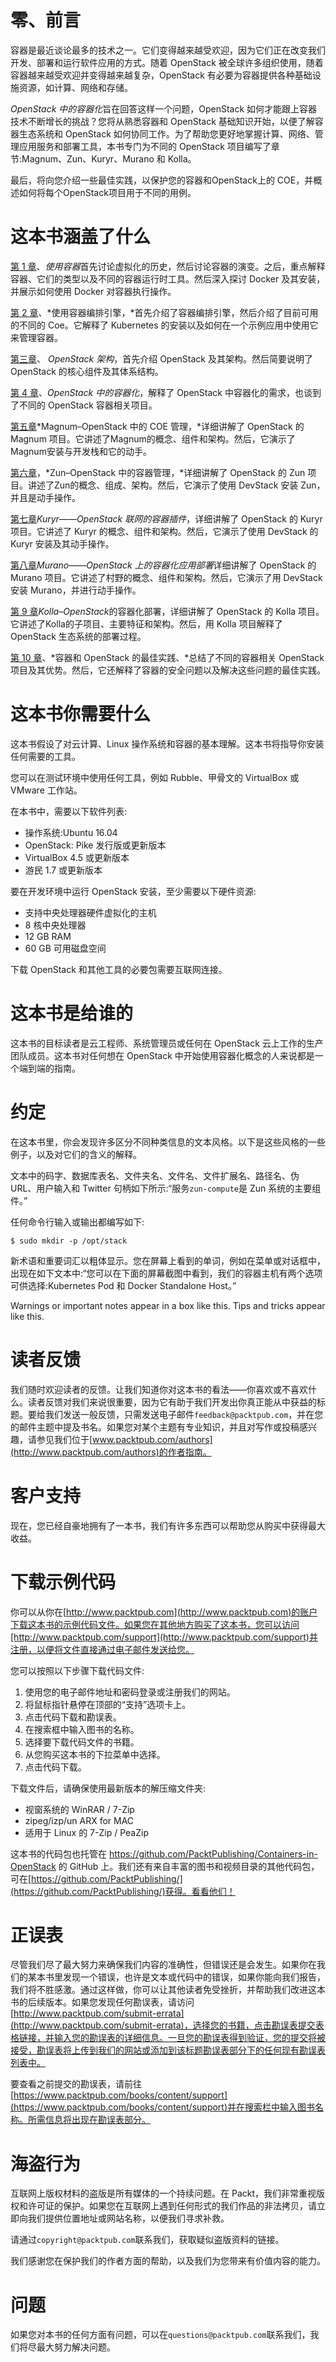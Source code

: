 # 零、前言

容器是最近谈论最多的技术之一。它们变得越来越受欢迎，因为它们正在改变我们开发、部署和运行软件应用的方式。随着 OpenStack 被全球许多组织使用，随着容器越来越受欢迎并变得越来越复杂，OpenStack 有必要为容器提供各种基础设施资源，如计算、网络和存储。

*OpenStack 中的容器化*旨在回答这样一个问题，OpenStack 如何才能跟上容器技术不断增长的挑战？您将从熟悉容器和 OpenStack 基础知识开始，以便了解容器生态系统和 OpenStack 如何协同工作。为了帮助您更好地掌握计算、网络、管理应用服务和部署工具，本书专门为不同的 OpenStack 项目编写了章节:Magnum、Zun、Kuryr、Murano 和 Kolla。

最后，将向您介绍一些最佳实践，以保护您的容器和OpenStack上的 COE，并概述如何将每个OpenStack项目用于不同的用例。

# 这本书涵盖了什么

[第 1 章](01.html#K0RQ0-08510d04d33546e798ef8c1140114deb)、*使用容器*首先讨论虚拟化的历史，然后讨论容器的演变。之后，重点解释容器、它们的类型以及不同的容器运行时工具。然后深入探讨 Docker 及其安装，并展示如何使用 Docker 对容器执行操作。

[第 2 章](02.html#1FLS40-08510d04d33546e798ef8c1140114deb)、*使用容器编排引擎，*首先介绍了容器编排引擎，然后介绍了目前可用的不同的 Coe。它解释了 Kubernetes 的安装以及如何在一个示例应用中使用它来管理容器。

[第三章](03.html#2QJ5E0-08510d04d33546e798ef8c1140114deb)、 *OpenStack 架构*，首先介绍 OpenStack 及其架构。然后简要说明了 OpenStack 的核心组件及其体系结构。

[第 4 章](04.html#39REE0-08510d04d33546e798ef8c1140114deb)、*OpenStack 中的容器化*，解释了 OpenStack 中容器化的需求，也谈到了不同的 OpenStack 容器相关项目。

[第五章](05.html#3M85O0-08510d04d33546e798ef8c1140114deb)*Magnum–OpenStack 中的 COE 管理，*详细讲解了 OpenStack 的 Magnum 项目。它讲述了Magnum的概念、组件和架构。然后，它演示了Magnum安装与开发栈和它的动手。

[第六章](06.html#4GULG0-08510d04d33546e798ef8c1140114deb)，*Zun–OpenStack 中的容器管理，*详细讲解了 OpenStack 的 Zun 项目。讲述了Zun的概念、组成、架构。然后，它演示了使用 DevStack 安装 Zun，并且是动手操作。

[第七章](07.html#59O440-08510d04d33546e798ef8c1140114deb)*Kuryr——OpenStack 联网的容器插件*，详细讲解了 OpenStack 的 Kuryr 项目。它讲述了 Kuryr 的概念、组件和架构。然后，它演示了使用 DevStack 的 Kuryr 安装及其动手操作。

[第八章](08.html#5J99O0-08510d04d33546e798ef8c1140114deb)*Murano——OpenStack 上的容器化应用部署*详细讲解了 OpenStack 的 Murano 项目。它讲述了村野的概念、组件和架构。然后，它演示了用 DevStack 安装 Murano，并进行动手操作。

[第 9 章](09.html#6DVPG0-08510d04d33546e798ef8c1140114deb)*Kolla–OpenStack*的容器化部署，详细讲解了 OpenStack 的 Kolla 项目。它讲述了Kolla的子项目、主要特征和架构。然后，用 Kolla 项目解释了 OpenStack 生态系统的部署过程。

[第 10 章](10.html#6U6J20-08510d04d33546e798ef8c1140114deb)、*容器和 OpenStack 的最佳实践、*总结了不同的容器相关 OpenStack 项目及其优势。然后，它还解释了容器的安全问题以及解决这些问题的最佳实践。

# 这本书你需要什么

这本书假设了对云计算、Linux 操作系统和容器的基本理解。这本书将指导你安装任何需要的工具。

您可以在测试环境中使用任何工具，例如 Rubble、甲骨文的 VirtualBox 或 VMware 工作站。

在本书中，需要以下软件列表:

*   操作系统:Ubuntu 16.04
*   OpenStack: Pike 发行版或更新版本
*   VirtualBox 4.5 或更新版本
*   游民 1.7 或更新版本

要在开发环境中运行 OpenStack 安装，至少需要以下硬件资源:

*   支持中央处理器硬件虚拟化的主机
*   8 核中央处理器
*   12 GB RAM
*   60 GB 可用磁盘空间

下载 OpenStack 和其他工具的必要包需要互联网连接。

# 这本书是给谁的

这本书的目标读者是云工程师、系统管理员或任何在 OpenStack 云上工作的生产团队成员。这本书对任何想在 OpenStack 中开始使用容器化概念的人来说都是一个端到端的指南。

# 约定

在这本书里，你会发现许多区分不同种类信息的文本风格。以下是这些风格的一些例子，以及对它们的含义的解释。

文本中的码字、数据库表名、文件夹名、文件名、文件扩展名、路径名、伪 URL、用户输入和 Twitter 句柄如下所示:“服务`zun-compute`是 Zun 系统的主要组件。”

任何命令行输入或输出都编写如下:

```
$ sudo mkdir -p /opt/stack
```

新术语和重要词汇以粗体显示。您在屏幕上看到的单词，例如在菜单或对话框中，出现在如下文本中:“您可以在下面的屏幕截图中看到，我们的容器主机有两个选项可供选择:Kubernetes Pod 和 Docker Standalone Host。”

Warnings or important notes appear in a box like this. Tips and tricks appear like this.

# 读者反馈

我们随时欢迎读者的反馈。让我们知道你对这本书的看法——你喜欢或不喜欢什么。读者反馈对我们来说很重要，因为它有助于我们开发出你真正能从中获益的标题。要给我们发送一般反馈，只需发送电子邮件`feedback@packtpub.com`，并在您的邮件主题中提及书名。如果您对某个主题有专业知识，并且对写作或投稿感兴趣，请参见我们位于[www.packtpub.com/authors](http://www.packtpub.com/authors)的作者指南。

# 客户支持

现在，您已经自豪地拥有了一本书，我们有许多东西可以帮助您从购买中获得最大收益。

# 下载示例代码

你可以从你在[http://www.packtpub.com](http://www.packtpub.com)的账户下载这本书的示例代码文件。如果您在其他地方购买了这本书，您可以访问[http://www.packtpub.com/support](http://www.packtpub.com/support)并注册，以便将文件直接通过电子邮件发送给您。

您可以按照以下步骤下载代码文件:

1.  使用您的电子邮件地址和密码登录或注册我们的网站。
2.  将鼠标指针悬停在顶部的“支持”选项卡上。
3.  点击代码下载和勘误表。
4.  在搜索框中输入图书的名称。
5.  选择要下载代码文件的书籍。
6.  从您购买这本书的下拉菜单中选择。
7.  点击代码下载。

下载文件后，请确保使用最新版本的解压缩文件夹:

*   视窗系统的 WinRAR / 7-Zip
*   zipeg/izp/un ARX for MAC
*   适用于 Linux 的 7-Zip / PeaZip

这本书的代码包也托管在 https://github.com/PacktPublishing/Containers-in-OpenStack 的 GitHub 上。我们还有来自丰富的图书和视频目录的其他代码包，可在[https://github.com/PacktPublishing/](https://github.com/PacktPublishing/)获得。看看他们！

# 正误表

尽管我们尽了最大努力来确保我们内容的准确性，但错误还是会发生。如果你在我们的某本书里发现一个错误，也许是文本或代码中的错误，如果你能向我们报告，我们将不胜感激。通过这样做，你可以让其他读者免受挫折，并帮助我们改进这本书的后续版本。如果您发现任何勘误表，请访问[http://www.packtpub.com/submit-errata](http://www.packtpub.com/submit-errata)，选择您的书籍，点击勘误表提交表格链接，并输入您的勘误表的详细信息。一旦您的勘误表得到验证，您的提交将被接受，勘误表将上传到我们的网站或添加到该标题勘误表部分下的任何现有勘误表列表中。

要查看之前提交的勘误表，请前往[https://www.packtpub.com/books/content/support](https://www.packtpub.com/books/content/support)并在搜索栏中输入图书名称。所需信息将出现在勘误表部分。

# 海盗行为

互联网上版权材料的盗版是所有媒体的一个持续问题。在 Packt，我们非常重视版权和许可证的保护。如果您在互联网上遇到任何形式的我们作品的非法拷贝，请立即向我们提供位置地址或网站名称，以便我们寻求补救。

请通过`copyright@packtpub.com`联系我们，获取疑似盗版资料的链接。

我们感谢您在保护我们的作者方面的帮助，以及我们为您带来有价值内容的能力。

# 问题

如果您对本书的任何方面有问题，可以在`questions@packtpub.com`联系我们，我们将尽最大努力解决问题。